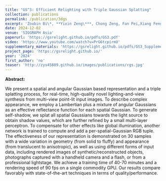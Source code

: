 ```yaml
---
title: "GS^3: Efficient Relighting with Triple Gaussian Splatting"
collection: publications
permalink: /publication/3dgs
excerpt: 'Zoubin Bi\*, **Yixin Zeng\***, Chong Zeng, Fan Pei,Xiang Feng , Kun Zhou and Hongzhi Wu'
date: 2024-12-02
venue: 'SIGGRAPH Asia'
paperurl: 'https://gsrelight.github.io/pdfs/GS3.pdf'
video: 'https://www.youtube.com/watch?v=PrG6tcpirmU'
supplementary_materials: 'https://gsrelight.github.io/pdfs/GS3_Supplemental.pdf'
project_page: 'https://gsrelight.github.io/'
year: '2024'
first_author: 'no'
teaser: 'http://zyx45889.github.io/images/publications/rgs.jpg'
---
```


<b>Abstract:</b>

We present a spatial and angular Gaussian based representation and a triple splatting process, for real-time, high-quality novel lighting-and-view synthesis from multi-view point-lit input images. To describe complex appearance, we employ a Lambertian plus a mixture of angular Gaussians as an effective reflectance function for each spatial Gaussian. To generate self-shadow, we splat all spatial Gaussians towards the light source to obtain shadow values, which are further refined by a small multi-layer perceptron. To compensate for other effects like global illumination, another network is trained to compute and add a per-spatial-Gaussian RGB tuple. The effectiveness of our representation is demonstrated on 30 samples with a wide variation in geometry (from solid to fluffy) and appearance (from translucent to anisotropic), as well as using different forms of input data, including rendered images of synthetic/reconstructed objects, photographs captured with a handheld camera and a flash, or from a professional lightstage. We achieve a training time of 40-70 minutes and a rendering speed of 90 fps on a single commodity GPU. Our results compare favorably with state-of-the-art techniques in terms of quality/performance.

